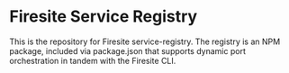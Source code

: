 # Firesite Service Registry
This is the repository for Firesite service-registry. The registry is an NPM package, included via package.json that supports dynamic port orchestration in tandem with the Firesite CLI.
